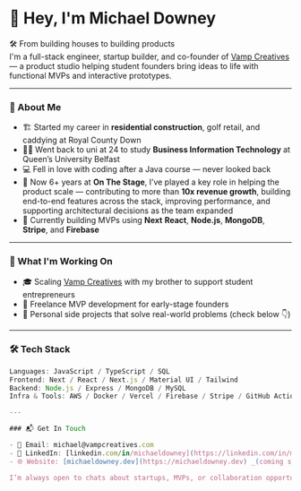 # 👋 Hey, I'm Michael Downey

🛠️ From building houses to building products  
I'm a full-stack engineer, startup builder, and co-founder of [Vamp Creatives](https://vampcreatives.com) — a product studio helping student founders bring ideas to life with functional MVPs and interactive prototypes.

---

### 🚀 About Me

- 🏗️ Started my career in **residential construction**, golf retail, and caddying at Royal County Down  
- 👨‍🎓 Went back to uni at 24 to study **Business Information Technology** at Queen’s University Belfast  
- 💻 Fell in love with coding after a Java course — never looked back  
- 💼 Now 6+ years at **On The Stage**, I’ve played a key role in helping the product scale — contributing to more than **10x revenue growth**, building end-to-end features across the stack, improving performance, and supporting architectural decisions as the team expanded
- 🌱 Currently building MVPs using **Next** **React**, **Node.js**, **MongoDB**, **Stripe**, and **Firebase**

---

### 🧠 What I'm Working On

- 🎓 Scaling [Vamp Creatives](https://vampcreatives.com) with my brother to support student entrepreneurs
- 🔨 Freelance MVP development for early-stage founders
- 🧪 Personal side projects that solve real-world problems (check below 👇)

---

### 🛠️ Tech Stack

```ts
Languages: JavaScript / TypeScript / SQL  
Frontend: Next / React / Next.js / Material UI / Tailwind  
Backend: Node.js / Express / MongoDB / MySQL  
Infra & Tools: AWS / Docker / Vercel / Firebase / Stripe / GitHub Actions

---

### 📬 Get In Touch

- 📧 Email: michael@vampcreatives.com  
- 💼 LinkedIn: [linkedin.com/in/michaeldowney](https://linkedin.com/in/michaeldowney)  
- 🌐 Website: [michaeldowney.dev](https://michaeldowney.dev) _(coming soon)_

I’m always open to chats about startups, MVPs, or collaboration opportunities.